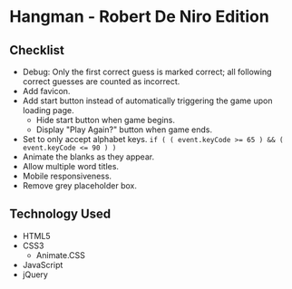 # Hangman - Robert De Niro Edition

## Checklist

- Debug: Only the first correct guess is marked correct; all following correct guesses are counted as incorrect.
- Add favicon.
- Add start button instead of automatically triggering the game upon loading page.
  - Hide start button when game begins.
  - Display "Play Again?" button when game ends.
- Set to only accept alphabet keys. `if ( ( event.keyCode >= 65 ) && ( event.keyCode <= 90 ) )`
- Animate the blanks as they appear.
- Allow multiple word titles.
- Mobile responsiveness.
- Remove grey placeholder box.

## Technology Used

- HTML5
- CSS3
  - Animate.CSS
- JavaScript
- jQuery